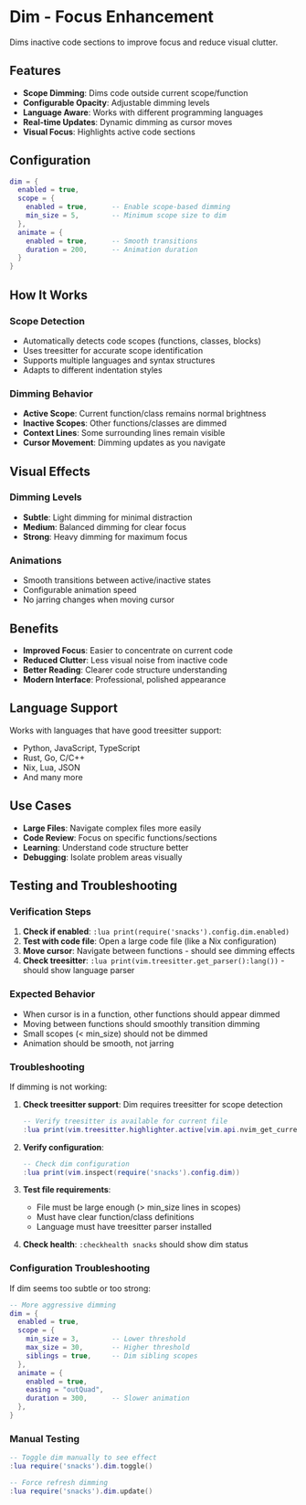 # Dim - Focus Enhancement

Dims inactive code sections to improve focus and reduce visual clutter.

## Features

- **Scope Dimming**: Dims code outside current scope/function
- **Configurable Opacity**: Adjustable dimming levels
- **Language Aware**: Works with different programming languages
- **Real-time Updates**: Dynamic dimming as cursor moves
- **Visual Focus**: Highlights active code sections

## Configuration

```lua
dim = { 
  enabled = true,
  scope = {
    enabled = true,      -- Enable scope-based dimming
    min_size = 5,        -- Minimum scope size to dim
  },
  animate = {
    enabled = true,      -- Smooth transitions
    duration = 200,      -- Animation duration
  }
}
```

## How It Works

### Scope Detection
- Automatically detects code scopes (functions, classes, blocks)
- Uses treesitter for accurate scope identification
- Supports multiple languages and syntax structures
- Adapts to different indentation styles

### Dimming Behavior
- **Active Scope**: Current function/class remains normal brightness
- **Inactive Scopes**: Other functions/classes are dimmed
- **Context Lines**: Some surrounding lines remain visible
- **Cursor Movement**: Dimming updates as you navigate

## Visual Effects

### Dimming Levels
- **Subtle**: Light dimming for minimal distraction
- **Medium**: Balanced dimming for clear focus
- **Strong**: Heavy dimming for maximum focus

### Animations
- Smooth transitions between active/inactive states
- Configurable animation speed
- No jarring changes when moving cursor

## Benefits

- **Improved Focus**: Easier to concentrate on current code
- **Reduced Clutter**: Less visual noise from inactive code
- **Better Reading**: Clearer code structure understanding
- **Modern Interface**: Professional, polished appearance

## Language Support

Works with languages that have good treesitter support:
- Python, JavaScript, TypeScript
- Rust, Go, C/C++
- Nix, Lua, JSON
- And many more

## Use Cases

- **Large Files**: Navigate complex files more easily
- **Code Review**: Focus on specific functions/sections
- **Learning**: Understand code structure better
- **Debugging**: Isolate problem areas visually

## Testing and Troubleshooting

### Verification Steps
1. **Check if enabled**: `:lua print(require('snacks').config.dim.enabled)`
2. **Test with code file**: Open a large code file (like a Nix configuration)
3. **Move cursor**: Navigate between functions - should see dimming effects
4. **Check treesitter**: `:lua print(vim.treesitter.get_parser():lang())` - should show language parser

### Expected Behavior
- When cursor is in a function, other functions should appear dimmed
- Moving between functions should smoothly transition dimming
- Small scopes (< min_size) should not be dimmed
- Animation should be smooth, not jarring

### Troubleshooting
If dimming is not working:

1. **Check treesitter support**: Dim requires treesitter for scope detection
   ```lua
   -- Verify treesitter is available for current file
   :lua print(vim.treesitter.highlighter.active[vim.api.nvim_get_current_buf()])
   ```

2. **Verify configuration**: 
   ```lua
   -- Check dim configuration
   :lua print(vim.inspect(require('snacks').config.dim))
   ```

3. **Test file requirements**:
   - File must be large enough (> min_size lines in scopes)
   - Must have clear function/class definitions
   - Language must have treesitter parser installed

4. **Check health**: `:checkhealth snacks` should show dim status

### Configuration Troubleshooting
If dim seems too subtle or too strong:

```lua
-- More aggressive dimming
dim = {
  enabled = true,
  scope = {
    min_size = 3,        -- Lower threshold
    max_size = 30,       -- Higher threshold  
    siblings = true,     -- Dim sibling scopes
  },
  animate = {
    enabled = true,
    easing = "outQuad",
    duration = 300,      -- Slower animation
  },
}
```

### Manual Testing
```lua
-- Toggle dim manually to see effect
:lua require('snacks').dim.toggle()

-- Force refresh dimming
:lua require('snacks').dim.update()
```
